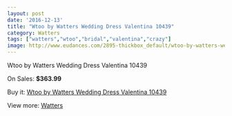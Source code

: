 ```yaml
---
layout: post
date: '2016-12-13'
title: "Wtoo by Watters Wedding Dress Valentina 10439"
category: Watters
tags: ["watters","wtoo","bridal","valentina","crazy"]
image: http://www.eudances.com/2895-thickbox_default/wtoo-by-watters-wedding-dress-valentina-10439.jpg
---
```

Wtoo by Watters Wedding Dress Valentina 10439

On Sales: **$363.99**
<a href="https://www.eudances.com/en/watters/1002-wtoo-by-watters-wedding-dress-valentina-10439.html"><amp-img layout="responsive" width="600" height="600" src="//www.eudances.com/2895-thickbox_default/wtoo-by-watters-wedding-dress-valentina-10439.jpg" alt="Wtoo by Watters Wedding Dress Valentina 10439 0" /></a>
<a href="https://www.eudances.com/en/watters/1002-wtoo-by-watters-wedding-dress-valentina-10439.html"><amp-img layout="responsive" width="600" height="600" src="//www.eudances.com/2896-thickbox_default/wtoo-by-watters-wedding-dress-valentina-10439.jpg" alt="Wtoo by Watters Wedding Dress Valentina 10439 1" /></a>

Buy it: [Wtoo by Watters Wedding Dress Valentina 10439](https://www.eudances.com/en/watters/1002-wtoo-by-watters-wedding-dress-valentina-10439.html "Wtoo by Watters Wedding Dress Valentina 10439")

View more: [Watters](https://www.eudances.com/en/12-watters "Watters")
